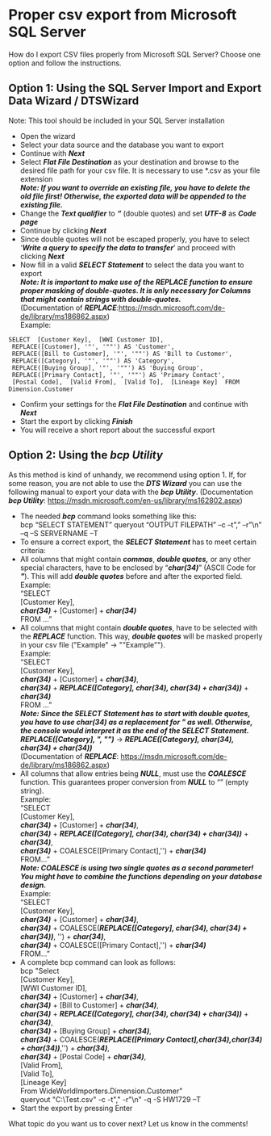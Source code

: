 # Proper csv export from Microsoft SQL Server 
How do I export CSV files properly from Microsoft SQL Server? Choose one option and follow the instructions.

## Option 1: Using the SQL Server Import and Export Data Wizard / DTSWizard

Note: This tool should be included in your SQL Server installation

* Open the wizard
* Select your data source and the database you want to export
* Continue with ***Next***
* Select ***Flat File Destination*** as your destination and browse to the desired file path for your csv file. It is necessary to use *.csv as your file extension  
***Note: If you want to override an existing file, you have to delete the old file first! Otherwise, the exported data will be appended to the existing file.***
* Change the ***Text qualifier*** to ***“*** (double quotes) and set ***UTF-8*** as ***Code page***
* Continue by clicking ***Next***
* Since double quotes will not be escaped properly, you have to select ‘***Write a query to specify the data to transfer***’ and proceed with clicking ***Next***
* Now fill in a valid ***SELECT Statement*** to select the data you want to export  
***Note: It is important to make use of the REPLACE function to ensure proper masking of double-quotes. It is only necessary for Columns that might contain strings with double-quotes.***  
(Documentation of ***REPLACE***:<https://msdn.microsoft.com/de-de/library/ms186862.aspx>)  
Example:  

```markup
SELECT  [Customer Key],  [WWI Customer ID],  
 REPLACE([Customer], '"', '""') AS 'Customer',  
 REPLACE([Bill to Customer], '"', '""') AS 'Bill to Customer',  
 REPLACE([Category], '"', '""') AS 'Category',  
 REPLACE([Buying Group], '"', '""') AS 'Buying Group',  
 REPLACE([Primary Contact], '"', '""') AS 'Primary Contact',  
 [Postal Code],  [Valid From],  [Valid To],  [Lineage Key]  FROM Dimension.Customer​
```
* Confirm your settings for the ***Flat File Destination*** and continue with ***Next***
* Start the export by clicking ***Finish***
* You will receive a short report about the successful export

## Option 2: Using the ***bcp Utility***

As this method is kind of unhandy, we recommend using option 1. If, for some reason, you are not able to use the ***DTS Wizard*** you can use the following manual to export your data with the ***bcp Utility***. (Documentation ***bcp Utility***: <https://msdn.microsoft.com/en-us/library/ms162802.aspx>)

* The needed ***bcp*** command looks something like this:  
bcp “SELECT STATEMENT” queryout “OUTPUT FILEPATH” –c –t”,” –r”\n” –q –S SERVERNAME –T
* To ensure a correct export, the ***SELECT Statement*** has to meet certain criteria:
* All columns that might contain ***commas***, ***double quotes,*** or any other special characters, have to be enclosed by “***char(34)***” (ASCII Code for ***"***). This will add ***double quotes*** before and after the exported field.  
Example:  
“SELECT  
[Customer Key],  
***char(34)*** + [Customer] + ***char(34)***  
FROM …”
* All columns that might contain ***double quotes***, have to be selected with the ***REPLACE*** function. This way, ***double quotes*** will be masked properly in your csv file ("Example" -> ""Example"").  
Example:  
“SELECT  
[Customer Key],  
***char(34)*** + [Customer] + ***char(34)***,  
***char(34)*** + ***REPLACE([Category], char(34), char(34) + char(34))*** + ***char(34)***  
FROM …”  
***Note: Since the SELECT Statement has to start with double quotes, you have to use char(34) as a replacement for " as well. Otherwise, the console would interpret it as the end of the SELECT Statement.***  
***REPLACE([Category], ", "")*** -> ***REPLACE([Category], char(34), char(34) + char(34))***  
(Documentation of ***REPLACE***: <https://msdn.microsoft.com/de-de/library/ms186862.aspx>)
* All columns that allow entries being ***NULL***, must use the ***COALESCE*** function. This guarantees proper conversion from ***NULL*** to “” (empty string).  
Example:  
“SELECT  
[Customer Key],  
***char(34)*** + [Customer] + ***char(34)***,  
***char(34)*** + ***REPLACE([Category], char(34), char(34) + char(34))*** + ***char(34)***,  
***char(34)*** + COALESCE([Primary Contact],'') + ***char(34)***  
FROM…”  
***Note: ******COALESCE****** is using two single quotes as a second parameter!***  
***You might have to combine the functions depending on your database design.***  
Example:  
“SELECT  
[Customer Key],  
***char(34)*** + [Customer] + ***char(34)***,  
***char(34)*** + COALESCE(***REPLACE([Category], char(34), char(34) + char(34))***, '') + ***char(34)***,  
***char(34)*** + COALESCE([Primary Contact],'') + ***char(34)***  
FROM…”
* A complete bcp command can look as follows:  
bcp "Select  
[Customer Key],  
[WWI Customer ID],  
***char(34)*** + [Customer] + ***char(34)***,  
***char(34)*** + [Bill to Customer] + ***char(34)***,  
***char(34)*** + ***REPLACE([Category], char(34), char(34) + char(34))*** + ***char(34)***,  
***char(34)*** + [Buying Group] + ***char(34)***,  
***char(34)*** + COALESCE(***REPLACE([Primary Contact],char(34),char(34) + char(34))***,'') + ***char(34)***,  
***char(34)*** + [Postal Code] + ***char(34)***,  
[Valid From],  
[Valid To],  
[Lineage Key]  
From WideWorldImporters.Dimension.Customer"  
queryout "C:\Test.csv" -c -t"," -r"\n" -q -S HW1729 –T
* Start the export by pressing Enter

What topic do you want us to cover next? Let us know in the comments!

